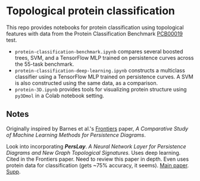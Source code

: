 # Topological protein classification

This repo provides notebooks for protein classification using topological features with data from the Protein Classification Benchmark [PCB00019](http://pongor.itk.ppke.hu/benchmark/#/Browse) test.

* `protein-classification-benchmark.ipynb` compares several boosted trees, SVM, and a TensorFlow MLP trained on persistence curves across the 55-task benchmark.
* `protein-classification-deep-learning.ipynb` constructs a multiclass classifier using a TensorFlow MLP trained on persistence curves. A SVM is also constructed using the same data, as a comparison.
* `protein-3D.ipynb` provides tools for visualizing protein structure using `py3Dmol` in a Colab notebook setting. 


## Notes
Originally inspired by Barnes et al.'s [Frontiers](https://www.frontiersin.org/articles/10.3389/frai.2021.681174/full) paper, *A Comparative Study of Machine Learning Methods for Persistence Diagrams*.

Look into incorporating ***PersLay***. *A Neural Network Layer for Persistence Diagrams and New Graph Topological Signatures.* Uses deep learning. Cited in the Frontiers paper. Need to review this paper in depth. Even uses protein data for classification (gets ~75% accuracy, it seems). [Main paper](http://proceedings.mlr.press/v108/carriere20a/carriere20a.pdf). [Supp](http://proceedings.mlr.press/v108/carriere20a/carriere20a-supp.pdf).